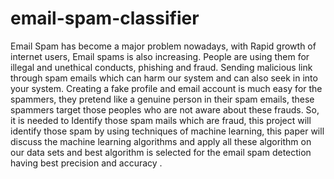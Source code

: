 # email-spam-classifier
Email Spam has become a major problem
nowadays, with Rapid growth of internet users, Email spams is
also increasing. People are using them for illegal and unethical
conducts, phishing and fraud. Sending malicious link through
spam emails which can harm our system and can also seek in into
your system. Creating a fake profile and email account is much
easy for the spammers, they pretend like a genuine person in
their spam emails, these spammers target those peoples who are
not aware about these frauds. So, it is needed to Identify those
spam mails which are fraud, this project will identify those spam
by using techniques of machine learning, this paper will discuss
the machine learning algorithms and apply all these algorithm on
our data sets and best algorithm is selected for the email spam
detection having best precision and accuracy .
